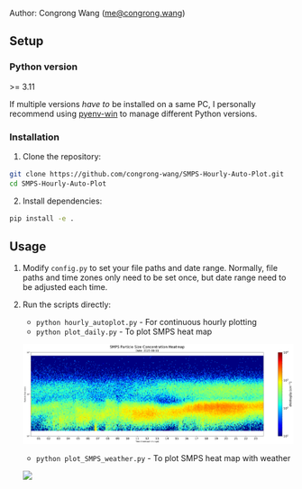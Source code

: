 Author: Congrong Wang (me@congrong.wang)

## Setup

### Python version

\>= 3.11

If multiple versions *have to* be installed on a same PC, I personally recommend using [pyenv-win](https://github.com/pyenv-win/pyenv-win?tab=readme-ov-file) to manage different Python versions.

### Installation

1. Clone the repository:
```bash
git clone https://github.com/congrong-wang/SMPS-Hourly-Auto-Plot.git
cd SMPS-Hourly-Auto-Plot
```

2. Install dependencies:
```bash
pip install -e .
```

## Usage

1. Modify `config.py` to set your file paths and date range. Normally, file paths and time zones only need to be set once, but date range need to be adjusted each time.

2. Run the scripts directly:
   - `python hourly_autoplot.py` - For continuous hourly plotting
   - `python plot_daily.py` - To plot SMPS heat map
   
   ![](docs/heatmap_2025-08-11.png)
   
   - `python plot_SMPS_weather.py` - To plot SMPS heat map with weather
   
   ![](/home/wcr/Desktop/cr_smps/docs/PABI_daily_w_SMPS_2025-08-11.png)
